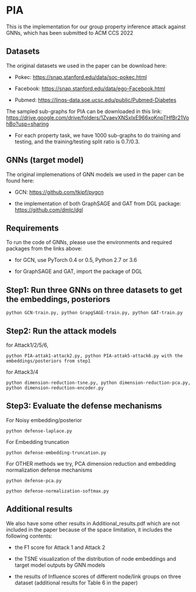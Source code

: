 # PIA

This is the implementation for our group property inference attack against GNNs, which has been submitted to ACM CCS 2022

## Datasets

The original datasets we used in the paper can be download here:

- Pokec: https://snap.stanford.edu/data/soc-pokec.html

- Facebook: https://snap.stanford.edu/data/ego-Facebook.html

- Pubmed: https://linqs-data.soe.ucsc.edu/public/Pubmed-Diabetes

The sampled sub-graphs for PIA can be downloaded in this link: https://drive.google.com/drive/folders/1ZvaevXNSxIxE966xoKnpTHfBr21VohBo?usp=sharing

- For each property task, we have 1000 sub-graphs to do training and testing, and the training/testing split ratio is 0.7/0.3.


## GNNs (target model)

The original implemenations of GNN models we used in the paper can be found here:

- GCN: https://github.com/tkipf/pygcn

- the implementation of both GraphSAGE and GAT from DGL package: https://github.com/dmlc/dgl

## Requirements

To run the code of GNNs, please use the environments and required packages from the links above:

 - for GCN, use PyTorch 0.4 or 0.5, Python 2.7 or 3.6

 - for GraphSAGE and GAT, import the package of DGL

## Step1: Run three GNNs on three datasets to get the embeddings, posteriors

    python GCN-train.py, python GrapgSAGE-train.py, python GAT-train.py  

## Step2: Run the attack models

for Attack1/2/5/6, 

    python PIA-attak1-attack2.py, python PIA-attak5-attack6.py with the embeddings/posteriors from step1

for Attack3/4 

    python dimension-reduction-tsne.py, python dimension-reduction-pca.py, python dimension-reduction-encoder.py
 
## Step3: Evaluate the defense mechanisms

For Noisy embedding/posterior

    python defense-laplace.py

For Embedding truncation

    python defense-embedding-truncation.py

For OTHER methods we try, PCA dimension reduction and embedding normalization defense mechanisms

    python defense-pca.py

    python defense-normalization-softmax.py

## Additional results

We also have some other results in Additional_results.pdf which are not included in the paper because of the space limitation, it includes the following contents:

- the F1 score for Attack 1 and Attack 2
 
- the TSNE visualization of the distribution of node embeddings and target model outputs by GNN models 

- the results of Influence scores of different node/link groups on three dataset (additional results for Table 6 in the paper)



